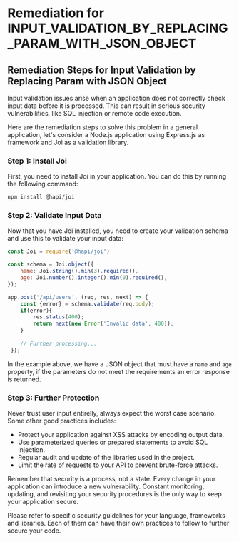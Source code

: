 # Remediation for INPUT_VALIDATION_BY_REPLACING_PARAM_WITH_JSON_OBJECT

## Remediation Steps for Input Validation by Replacing Param with JSON Object

Input validation issues arise when an application does not correctly check input data before it is processed. This can result in serious security vulnerabilities, like SQL injection or remote code execution.

Here are the remediation steps to solve this problem in a general application, let's consider a Node.js application using Express.js as framework and Joi as a validation library.

### Step 1: Install Joi
First, you need to install Joi in your application. You can do this by running the following command:

```bash
npm install @hapi/joi
```

### Step 2: Validate Input Data
Now that you have Joi installed, you need to create your validation schema and use this to validate your input data:

```javascript
const Joi = require('@hapi/joi')

const schema = Joi.object({
    name: Joi.string().min(3).required(),
    age: Joi.number().integer().min(0).required(),
});

app.post('/api/users', (req, res, next) => {
    const {error} = schema.validate(req.body);
    if(error){
        res.status(400);
        return next(new Error('Invalid data', 400));
    }
    
    // Further processing...
 });
```

In the example above, we have a JSON object that must have a `name` and `age` property, if the parameters do not meet the requirements an error response is returned.

### Step 3: Further Protection
Never trust user input entirelly, always expect the worst case scenario. Some other good practices includes:

   - Protect your application against XSS attacks by encoding output data.
   - Use parameterized queries or prepared statements to avoid SQL Injection.
   - Regular audit and update of the libraries used in the project.
   - Limit the rate of requests to your API to prevent brute-force attacks.

Remember that security is a process, not a state. Every change in your application can introduce a new vulnerability. Constant monitoring, updating, and revisiting your security procedures is the only way to keep your application secure. 

Please refer to specific security guidelines for your language, frameworks and libraries. Each of them can have their own practices to follow to further secure your code.